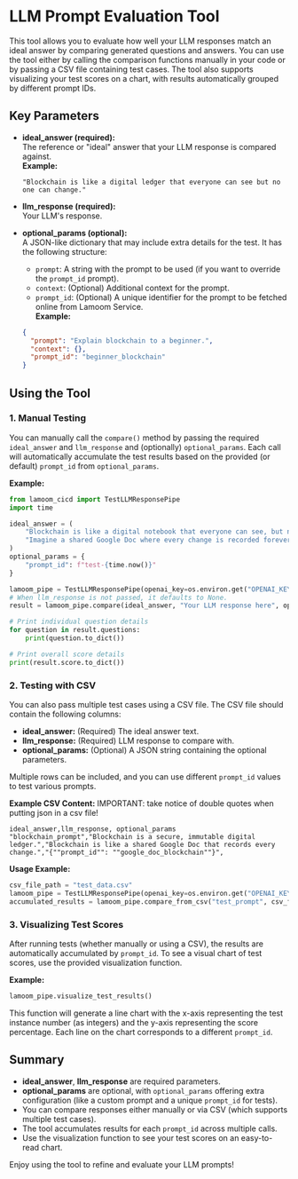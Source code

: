 # LLM Prompt Evaluation Tool

This tool allows you to evaluate how well your LLM responses match an ideal answer by comparing generated questions and answers. You can use the tool either by calling the comparison functions manually in your code or by passing a CSV file containing test cases. The tool also supports visualizing your test scores on a chart, with results automatically grouped by different prompt IDs.

## Key Parameters

- **ideal_answer (required):**  
  The reference or "ideal" answer that your LLM response is compared against.  
  **Example:**  
  ```
  "Blockchain is like a digital ledger that everyone can see but no one can change."
  ```

- **llm_response (required):**  
  Your LLM's response.

- **optional_params (optional):**  
  A JSON-like dictionary that may include extra details for the test. It has the following structure:
  - `prompt`: A string with the prompt to be used (if you want to override the `prompt_id` prompt).
  - `context`: (Optional) Additional context for the prompt.
  - `prompt_id`: (Optional) A unique identifier for the prompt to be fetched online from Lamoom Service.  
  **Example:**  
  ```json
  {
    "prompt": "Explain blockchain to a beginner.",
    "context": {},
    "prompt_id": "beginner_blockchain"
  }
  ```

## Using the Tool

### 1. Manual Testing

You can manually call the `compare()` method by passing the required `ideal_answer` and `llm_response` and (optionally) `optional_params`. Each call will automatically accumulate the test results based on the provided (or default) `prompt_id` from `optional_params`.

**Example:**

```python
from lamoom_cicd import TestLLMResponsePipe
import time

ideal_answer = (
    "Blockchain is like a digital notebook that everyone can see, but no one can secretly change. "
    "Imagine a shared Google Doc where every change is recorded forever, and no one can edit past entries."
)
optional_params = {
    "prompt_id": f"test-{time.now()}"
}

lamoom_pipe = TestLLMResponsePipe(openai_key=os.environ.get("OPENAI_KEY"))
# When llm_response is not passed, it defaults to None.
result = lamoom_pipe.compare(ideal_answer, "Your LLM response here", optional_params=optional_params)

# Print individual question details
for question in result.questions:
    print(question.to_dict())

# Print overall score details
print(result.score.to_dict())
```

### 2. Testing with CSV

You can also pass multiple test cases using a CSV file. The CSV file should contain the following columns:

- **ideal_answer:** (Required) The ideal answer text.
- **llm_response:** (Required) LLM response to compare with.
- **optional_params:** (Optional) A JSON string containing the optional parameters.  

Multiple rows can be included, and you can use different `prompt_id` values to test various prompts.

**Example CSV Content:**
IMPORTANT: take notice of double quotes when putting json in a csv file!

```csv
ideal_answer,llm_response, optional_params
"blockchain_prompt","Blockchain is a secure, immutable digital ledger.","Blockchain is like a shared Google Doc that records every change.","{""prompt_id"": ""google_doc_blockchain""}", 
```

**Usage Example:**

```python
csv_file_path = "test_data.csv"
lamoom_pipe = TestLLMResponsePipe(openai_key=os.environ.get("OPENAI_KEY"))
accumulated_results = lamoom_pipe.compare_from_csv("test_prompt", csv_file_path)
```

### 3. Visualizing Test Scores

After running tests (whether manually or using a CSV), the results are automatically accumulated by `prompt_id`. To see a visual chart of test scores, use the provided visualization function.

**Example:**

```python
lamoom_pipe.visualize_test_results()
```

This function will generate a line chart with the x-axis representing the test instance number (as integers) and the y-axis representing the score percentage. Each line on the chart corresponds to a different `prompt_id`.

## Summary

- **ideal_answer**, **llm_response** are required parameters.
- **optional_params** are optional, with `optional_params` offering extra configuration (like a custom prompt and a unique `prompt_id` for tests).
- You can compare responses either manually or via CSV (which supports multiple test cases).
- The tool accumulates results for each `prompt_id` across multiple calls.
- Use the visualization function to see your test scores on an easy-to-read chart.

Enjoy using the tool to refine and evaluate your LLM prompts!